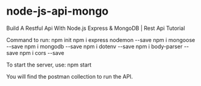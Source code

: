 # node-js-api-mongo
Build A Restful Api With Node.js Express &amp; MongoDB | Rest Api Tutorial


Command to run:
npm init
npm i express nodemon --save
npm i mongoose --save
npm i mongodb --save
npm i dotenv --save
npm i body-parser --save
npm i cors --save

To start the server, use:
npm start

You will find the postman collection to run the API.

